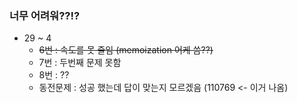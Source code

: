 ### 너무 어려워??!?

- 29 ~ 4
  - ~~6번 : 속도를 못 줄임 (memoization 어케 씀??)~~ 
  - 7번 : 두번째 문제 못함
  - 8번 : ??
  - 동전문제 : 성공 했는데 답이 맞는지 모르겠음 (110769 <- 이거 나옴)